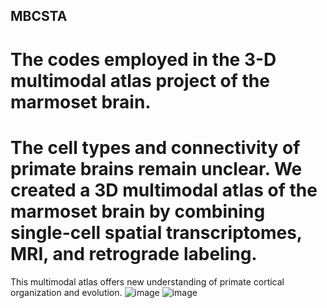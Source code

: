## MBCSTA
# The codes employed in the 3-D multimodal atlas project of the marmoset brain.
# The cell types and connectivity of primate brains remain unclear. We created a 3D multimodal atlas of the marmoset brain by combining single-cell spatial transcriptomes, MRI, and retrograde labeling.
This multimodal atlas offers new understanding of primate cortical organization and evolution.
![image](https://github.com/user-attachments/assets/a72a2497-bdc6-43ca-bf5c-9255816f3460)
![image](https://github.com/user-attachments/assets/e9102bc2-13e2-47ec-80ab-abb0146bdcc1)
